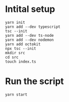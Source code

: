 # Intital setup

```shell
yarn init
yarn add --dev typescript
tsc --init
yarn add --dev ts-node
yarn add --dev nodemon
yarn add octokit
npx tsc --init
mkdir src
cd src
touch index.ts
```

# Run the script

```shell
yarn start
```
